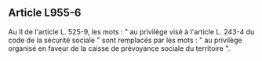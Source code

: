 Article L955-6
----
Au II de l'article L. 525-9, les mots : " au privilège visé à l'article L. 243-4
du code de la sécurité sociale " sont remplacés par les mots : " au privilège
organisé en faveur de la caisse de prévoyance sociale du territoire ".

